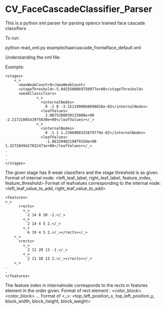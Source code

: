 # CV_FaceCascadeClassifier_Parser
This is a python xml parser for parsing opencv trained face cascade classifiers

To run:

python read_xml.py example/haarcascade_frontalface_default.xml

Understanding the xml file:

Example:
```
<stages>
    <_>
      <maxWeakCount>9</maxWeakCount>
      <stageThreshold>-5.0425500869750977e+00</stageThreshold>
      <weakClassifiers>
              <_>
                <internalNodes>
                  0 -1 0 -3.1511999666690826e-02</internalNodes>
                <leafValues>
                  2.0875380039215088e+00 -2.2172100543975830e+00</leafValues></_>
              <_>
                <internalNodes>
                  0 -1 1 1.2396000325679779e-02</internalNodes>
                <leafValues>
                  -1.8633940219879150e+00 1.3272049427032471e+00</leafValues></_>
.
.
.
</stages>
```
The given stage has 9 weak classifiers and the stage threshold is as given.
Format of internal node: <left_leaf_label, right_leaf_label, feature_index, feature_threshold>
Format of leafvalues corresponding to the internal node: <left_leaf_value_to_add, right_leaf_value_to_add>

```
<features>
<_>
      <rects>
        <_>
          2 14 8 10 -1.</_>
        <_>
          2 14 4 5 2.</_>
        <_>
          6 19 4 5 2.</_></rects></_>
    <_>
      <rects>
        <_>
          2 11 20 13 -1.</_>
        <_>
          2 11 10 13 2.</_></rects></_>
    <_>
.
.
</features>
```
The feature index in internalnode corresponds to the rects in features element in the order given.
Format of rect element : <color_block> <color_block> ...
Format of <_>: <top_left_position_x, top_left_position_y, block_width, block_height, block_weight>
  


